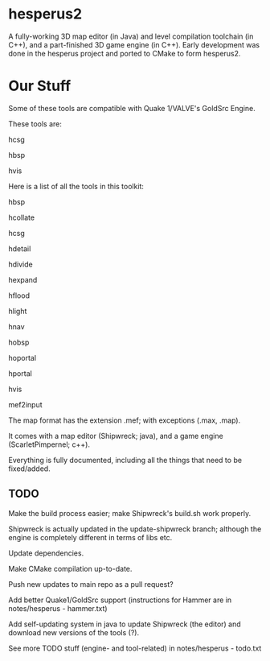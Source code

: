 # hesperus2
A fully-working 3D map editor (in Java) and level compilation toolchain (in C++), and a part-finished 3D game engine (in C++). Early development was done in the hesperus project and ported to CMake to form hesperus2.

# Our Stuff
Some of these tools are compatible with Quake 1/VALVE's GoldSrc Engine.

These tools are:

hcsg

hbsp

hvis

Here is a list of all the tools in this toolkit:

hbsp

hcollate

hcsg

hdetail

hdivide

hexpand

hflood

hlight

hnav

hobsp

hoportal

hportal

hvis

mef2input

The map format has the extension .mef; with exceptions (.max, .map).

It comes with a map editor (Shipwreck; java), and a game engine (ScarletPimpernel; c++).

Everything is fully documented, including all the things that need to be fixed/added.

## TODO

Make the build process easier; make Shipwreck's build.sh work properly.

Shipwreck is actually updated in the update-shipwreck branch; although the engine is completely different in terms of libs etc.

Update dependencies.

Make CMake compilation up-to-date.

Push new updates to main repo as a pull request?

Add better Quake1/GoldSrc support (instructions for Hammer are in notes/hesperus - hammer.txt)

Add self-updating system in java to update Shipwreck (the editor) and download new versions of the tools (?).

See more TODO stuff (engine- and tool-related) in notes/hesperus - todo.txt

